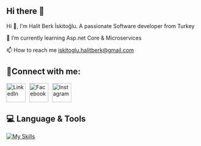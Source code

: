 ## Hi there 👋

Hi 👋, I'm Halit Berk İskitoğlu.
A passionate Software developer from Turkey


🌱 I’m currently learning Asp.net Core & Microservices


📫 How to reach me iskitoglu.halitberk@gmail.com


## 📱Connect with me:

<div style="display: flex; gap: 10px;">
  <a href="https://www.linkedin.com/in/halitberkiskitoglu/" target="_blank">
    <img src="https://cdn-icons-png.flaticon.com/512/174/174857.png" width="50" alt="LinkedIn">
  </a>
  <a href="https://www.facebook.com/sizinprofiliniz" target="_blank">
    <img src="https://upload.wikimedia.org/wikipedia/commons/5/51/Facebook_f_logo_%282019%29.svg" width="50" alt="Facebook">
  </a>
  <a href="https://www.instagram.com/berk.halit" target="_blank">
    <img src="https://upload.wikimedia.org/wikipedia/commons/9/95/Instagram_logo_2022.svg" width="50" alt="Instagram">
  </a>
</div>



## 💻 Language & Tools


[![My Skills](https://skillicons.dev/icons?i=cs,dotnet,html,css,angular,js,nodejs,docker,mysql,postman)](https://skillicons.dev)




